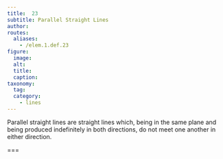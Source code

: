 ```yaml
---
title:  23
subtitle: Parallel Straight Lines
author:
routes:
  aliases:
    - /elem.1.def.23
figure:
  image:
  alt:
  title:
  caption:
taxonomy:
  tag:
  category:
    - lines
---
```


Parallel straight lines are straight lines which, being in the same plane and being produced indefinitely in both directions, do not meet one another in either direction.

===
